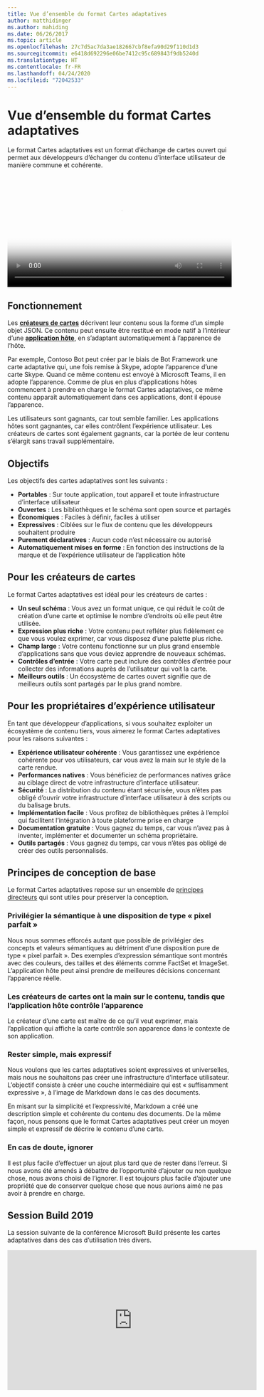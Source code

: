 ```yaml
---
title: Vue d’ensemble du format Cartes adaptatives
author: matthidinger
ms.author: mahiding
ms.date: 06/26/2017
ms.topic: article
ms.openlocfilehash: 27c7d5ac7da3ae182667cbf8efa90d29f110d1d3
ms.sourcegitcommit: e6418d692296e06be7412c95c689843f9db5240d
ms.translationtype: HT
ms.contentlocale: fr-FR
ms.lasthandoff: 04/24/2020
ms.locfileid: "72042533"
---
```

# <a name="adaptive-cards-overview"></a>Vue d’ensemble du format Cartes adaptatives 

Le format Cartes adaptatives est un format d’échange de cartes ouvert qui permet aux développeurs d’échanger du contenu d’interface utilisateur de manière commune et cohérente.

<video controls width="100%" poster="./content/videoposter.png">
    <source src="https://adaptivecardsblob.blob.core.windows.net/assets/AdaptiveCardsOverviewVideo.mp4" type="video/mp4">
</video>

## <a name="how-they-work"></a>Fonctionnement

Les [**créateurs de cartes**](authoring-cards/getting-started.md) décrivent leur contenu sous la forme d’un simple objet JSON. Ce contenu peut ensuite être restitué en mode natif à l’intérieur d’une [**application hôte**](rendering-cards/getting-started.md), en s’adaptant automatiquement à l’apparence de l’hôte.

Par exemple, Contoso Bot peut créer par le biais de Bot Framework une carte adaptative qui, une fois remise à Skype, adopte l’apparence d’une carte Skype. Quand ce même contenu est envoyé à Microsoft Teams, il en adopte l’apparence. Comme de plus en plus d’applications hôtes commencent à prendre en charge le format Cartes adaptatives, ce même contenu apparaît automatiquement dans ces applications, dont il épouse l’apparence.

Les utilisateurs sont gagnants, car tout semble familier. Les applications hôtes sont gagnantes, car elles contrôlent l’expérience utilisateur. Les créateurs de cartes sont également gagnants, car la portée de leur contenu s’élargit sans travail supplémentaire.

## <a name="goals"></a>Objectifs 

Les objectifs des cartes adaptatives sont les suivants :

* **Portables** : Sur toute application, tout appareil et toute infrastructure d’interface utilisateur
* **Ouvertes** : Les bibliothèques et le schéma sont open source et partagés
* **Économiques** : Faciles à définir, faciles à utiliser
* **Expressives** : Ciblées sur le flux de contenu que les développeurs souhaitent produire
* **Purement déclaratives** : Aucun code n’est nécessaire ou autorisé
* **Automatiquement mises en forme** : En fonction des instructions de la marque et de l’expérience utilisateur de l’application hôte

## <a name="for-card-authors"></a>Pour les créateurs de cartes
Le format Cartes adaptatives est idéal pour les créateurs de cartes :

* **Un seul schéma** : Vous avez un format unique, ce qui réduit le coût de création d’une carte et optimise le nombre d’endroits où elle peut être utilisée.
* **Expression plus riche** : Votre contenu peut refléter plus fidèlement ce que vous voulez exprimer, car vous disposez d’une palette plus riche.
* **Champ large** : Votre contenu fonctionne sur un plus grand ensemble d’applications sans que vous deviez apprendre de nouveaux schémas.
* **Contrôles d’entrée** : Votre carte peut inclure des contrôles d’entrée pour collecter des informations auprès de l’utilisateur qui voit la carte.
* **Meilleurs outils** : Un écosystème de cartes ouvert signifie que de meilleurs outils sont partagés par le plus grand nombre.

## <a name="for-experience-owners"></a>Pour les propriétaires d’expérience utilisateur
En tant que développeur d’applications, si vous souhaitez exploiter un écosystème de contenu tiers, vous aimerez le format Cartes adaptatives pour les raisons suivantes :

* **Expérience utilisateur cohérente** : Vous garantissez une expérience cohérente pour vos utilisateurs, car vous avez la main sur le style de la carte rendue.
* **Performances natives** : Vous bénéficiez de performances natives grâce au ciblage direct de votre infrastructure d’interface utilisateur.
* **Sécurité** : La distribution du contenu étant sécurisée, vous n’êtes pas obligé d’ouvrir votre infrastructure d’interface utilisateur à des scripts ou du balisage bruts.
* **Implémentation facile** : Vous profitez de bibliothèques prêtes à l’emploi qui facilitent l’intégration à toute plateforme prise en charge 
* **Documentation gratuite** : Vous gagnez du temps, car vous n’avez pas à inventer, implémenter et documenter un schéma propriétaire.
* **Outils partagés** : Vous gagnez du temps, car vous n’êtes pas obligé de créer des outils personnalisés.

## <a name="core-design-principles"></a>Principes de conception de base 

Le format Cartes adaptatives repose sur un ensemble de [principes directeurs](resources/principles.md) qui sont utiles pour préserver la conception. 

### <a name="semantic-instead-of-pixel-perfect"></a>Privilégier la sémantique à une disposition de type « pixel parfait »
Nous nous sommes efforcés autant que possible de privilégier des concepts et valeurs sémantiques au détriment d’une disposition pure de type « pixel parfait ». Des exemples d’expression sémantique sont montrés avec des couleurs, des tailles et des éléments comme FactSet et ImageSet. L’application hôte peut ainsi prendre de meilleures décisions concernant l’apparence réelle.

### <a name="card-authors-own-the-content-host-app-owns-the-look-and-feel"></a>Les créateurs de cartes ont la main sur le contenu, tandis que l’application hôte contrôle l’apparence
Le créateur d’une carte est maître de ce qu’il veut exprimer, mais l’application qui affiche la carte contrôle son apparence dans le contexte de son application.

### <a name="keep-it-simple-but-expressive"></a>Rester simple, mais expressif
Nous voulons que les cartes adaptatives soient expressives et universelles, mais nous ne souhaitons pas créer une infrastructure d’interface utilisateur.  L’objectif consiste à créer une couche intermédiaire qui est « suffisamment expressive », à l’image de Markdown dans le cas des documents.

En misant sur la simplicité et l’expressivité, Markdown a créé une description simple et cohérente du contenu des documents.  De la même façon, nous pensons que le format Cartes adaptatives peut créer un moyen simple et expressif de décrire le contenu d’une carte.

### <a name="when-in-doubt-keep-it-out"></a>En cas de doute, ignorer
Il est plus facile d’effectuer un ajout plus tard que de rester dans l’erreur. Si nous avons été amenés à débattre de l’opportunité d’ajouter ou non quelque chose, nous avons choisi de l’ignorer.  Il est toujours plus facile d’ajouter une propriété que de conserver quelque chose que nous aurions aimé ne pas avoir à prendre en charge.


## <a name="build-2019-session"></a>Session Build 2019

La session suivante de la conférence Microsoft Build présente les cartes adaptatives dans des cas d’utilisation très divers. 

<iframe width="560" height="315" src="https://www.youtube.com/embed/wT1yFr_j6IM" frameborder="0" allow="accelerometer; autoplay; encrypted-media; gyroscope; picture-in-picture" allowfullscreen></iframe>
